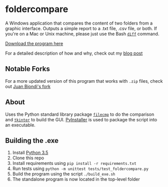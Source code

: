 # foldercompare

A Windows application that compares the content of two folders from a graphic interface. Outputs a simple report to a .txt file, .csv file, or both. If you're on a Mac or Unix machine, please just use the Bash [`diff`][bash-diff] command.

[Download the program here][exe-download]

For a detailed description of how and why, check out my [blog post][blog]

## Notable Forks

For a more updated version of this program that works with `.zip` files, check out [Juan Biondi's fork](https://github.com/yeyeto2788/foldercompare)

## About

Uses the Python standard library package [`filecmp`][filecmp] to do the comparison and [`tkinter`][tkinter] to build the GUI. [PyInstaller][pyinstaller] is used to package the script into an executable.

## Building the .exe

1. Install [Python 3.5][python]
2. Clone this repo
3. Install requirements using `pip install -r requirements.txt`
4. Run tests using `python -m unittest tests/test_foldercompare.py`
5. Build the program using the script `./build_exe.sh`
6. The standalone program is now located in the top-level folder


[bash-diff]: http://ss64.com/bash/diff.html
[blog]: https://roche.io/2016/06/01/comparing-folders-python
[exe-download]: https://raw.githubusercontent.com/rocheio/foldercompare/master/foldercompare.exe
[filecmp]: https://docs.python.org/3.5/library/filecmp.html
[pyinstaller]: http://www.pyinstaller.org/
[python]: https://www.python.org/downloads/
[tkinter]: https://docs.python.org/3.5/library/tkinter.html
